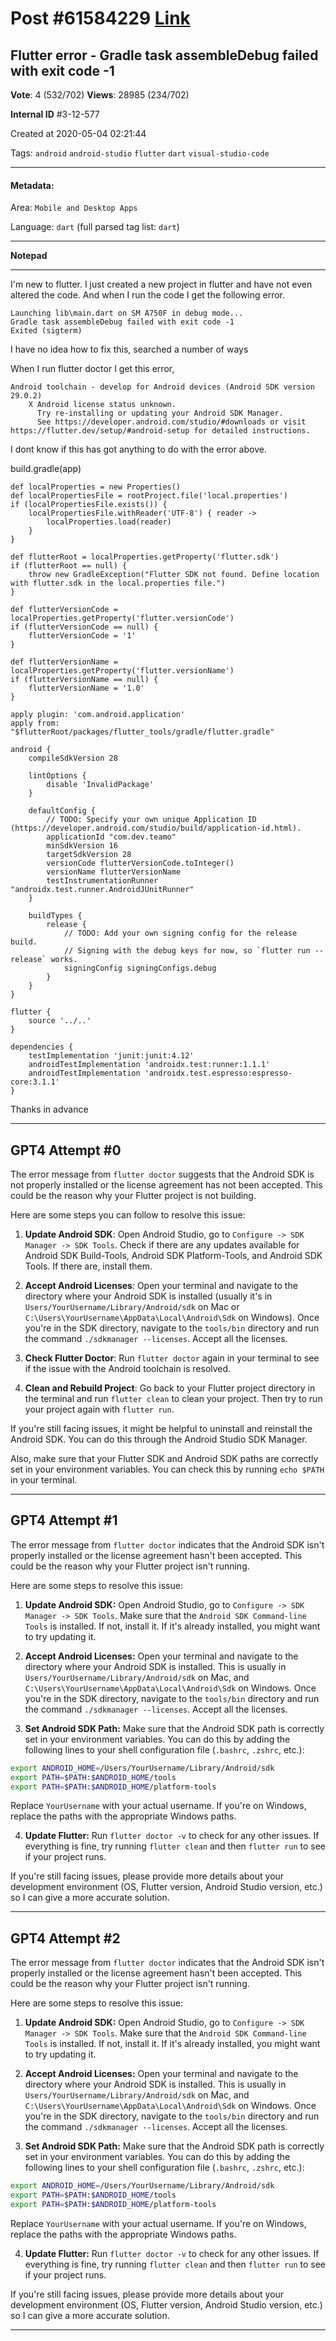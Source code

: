 
# Post \#61584229 [Link](https://stackoverflow.com/questions/61584229/)

## Flutter error - Gradle task assembleDebug failed with exit code -1

**Vote**: 4 (532/702) **Views**: 28985 (234/702) 

**Internal ID** \#3-12-577

Created at 2020-05-04 02:21:44

Tags: `android` `android-studio` `flutter` `dart` `visual-studio-code`

----------

#### Metadata:

Area: `Mobile and Desktop Apps`

Language: `dart` (full parsed tag list: `dart`)

----------

**Notepad**


----------

I'm new to flutter. I just created a new project in flutter and have not even altered the code.
And when I run the code I get the following error.

```
Launching lib\main.dart on SM A750F in debug mode...
Gradle task assembleDebug failed with exit code -1
Exited (sigterm)
```


I have no idea how to fix this, searched a number of ways

When I run flutter doctor I get this error,

```
Android toolchain - develop for Android devices (Android SDK version 29.0.2)
    X Android license status unknown.
      Try re-installing or updating your Android SDK Manager.
      See https://developer.android.com/studio/#downloads or visit https://flutter.dev/setup/#android-setup for detailed instructions.
```


I dont know if this has got anything to do with the error above.

build.gradle(app) 

```
def localProperties = new Properties()
def localPropertiesFile = rootProject.file('local.properties')
if (localPropertiesFile.exists()) {
    localPropertiesFile.withReader('UTF-8') { reader ->
        localProperties.load(reader)
    }
}

def flutterRoot = localProperties.getProperty('flutter.sdk')
if (flutterRoot == null) {
    throw new GradleException("Flutter SDK not found. Define location with flutter.sdk in the local.properties file.")
}

def flutterVersionCode = localProperties.getProperty('flutter.versionCode')
if (flutterVersionCode == null) {
    flutterVersionCode = '1'
}

def flutterVersionName = localProperties.getProperty('flutter.versionName')
if (flutterVersionName == null) {
    flutterVersionName = '1.0'
}

apply plugin: 'com.android.application'
apply from: "$flutterRoot/packages/flutter_tools/gradle/flutter.gradle"

android {
    compileSdkVersion 28

    lintOptions {
        disable 'InvalidPackage'
    }

    defaultConfig {
        // TODO: Specify your own unique Application ID (https://developer.android.com/studio/build/application-id.html).
        applicationId "com.dev.teamo"
        minSdkVersion 16
        targetSdkVersion 28
        versionCode flutterVersionCode.toInteger()
        versionName flutterVersionName
        testInstrumentationRunner "androidx.test.runner.AndroidJUnitRunner"
    }

    buildTypes {
        release {
            // TODO: Add your own signing config for the release build.
            // Signing with the debug keys for now, so `flutter run --release` works.
            signingConfig signingConfigs.debug
        }
    }
}

flutter {
    source '../..'
}

dependencies {
    testImplementation 'junit:junit:4.12'
    androidTestImplementation 'androidx.test:runner:1.1.1'
    androidTestImplementation 'androidx.test.espresso:espresso-core:3.1.1'
}
```


Thanks in advance


----------
        
## GPT4 Attempt \#0

The error message from `flutter doctor` suggests that the Android SDK is not properly installed or the license agreement has not been accepted. This could be the reason why your Flutter project is not building.

Here are some steps you can follow to resolve this issue:

1. **Update Android SDK**: Open Android Studio, go to `Configure -> SDK Manager -> SDK Tools`. Check if there are any updates available for Android SDK Build-Tools, Android SDK Platform-Tools, and Android SDK Tools. If there are, install them.

2. **Accept Android Licenses**: Open your terminal and navigate to the directory where your Android SDK is installed (usually it's in `Users/YourUsername/Library/Android/sdk` on Mac or `C:\Users\YourUsername\AppData\Local\Android\Sdk` on Windows). Once you're in the SDK directory, navigate to the `tools/bin` directory and run the command `./sdkmanager --licenses`. Accept all the licenses.

3. **Check Flutter Doctor**: Run `flutter doctor` again in your terminal to see if the issue with the Android toolchain is resolved.

4. **Clean and Rebuild Project**: Go back to your Flutter project directory in the terminal and run `flutter clean` to clean your project. Then try to run your project again with `flutter run`.

If you're still facing issues, it might be helpful to uninstall and reinstall the Android SDK. You can do this through the Android Studio SDK Manager.

Also, make sure that your Flutter SDK and Android SDK paths are correctly set in your environment variables. You can check this by running `echo $PATH` in your terminal.

--------

## GPT4 Attempt \#1

The error message from `flutter doctor` indicates that the Android SDK isn't properly installed or the license agreement hasn't been accepted. This could be the reason why your Flutter project isn't running.

Here are some steps to resolve this issue:

1. **Update Android SDK:** Open Android Studio, go to `Configure -> SDK Manager -> SDK Tools`. Make sure that the `Android SDK Command-line Tools` is installed. If not, install it. If it's already installed, you might want to try updating it.

2. **Accept Android Licenses:** Open your terminal and navigate to the directory where your Android SDK is installed. This is usually in `Users/YourUsername/Library/Android/sdk` on Mac, and `C:\Users\YourUsername\AppData\Local\Android\Sdk` on Windows. Once you're in the SDK directory, navigate to the `tools/bin` directory and run the command `./sdkmanager --licenses`. Accept all the licenses.

3. **Set Android SDK Path:** Make sure that the Android SDK path is correctly set in your environment variables. You can do this by adding the following lines to your shell configuration file (`.bashrc`, `.zshrc`, etc.):

```bash
export ANDROID_HOME=/Users/YourUsername/Library/Android/sdk
export PATH=$PATH:$ANDROID_HOME/tools
export PATH=$PATH:$ANDROID_HOME/platform-tools
```

Replace `YourUsername` with your actual username. If you're on Windows, replace the paths with the appropriate Windows paths.

4. **Update Flutter:** Run `flutter doctor -v` to check for any other issues. If everything is fine, try running `flutter clean` and then `flutter run` to see if your project runs.

If you're still facing issues, please provide more details about your development environment (OS, Flutter version, Android Studio version, etc.) so I can give a more accurate solution.

--------

## GPT4 Attempt \#2

The error message from `flutter doctor` indicates that the Android SDK isn't properly installed or the license agreement hasn't been accepted. This could be the reason why your Flutter project isn't running.

Here are some steps to resolve this issue:

1. **Update Android SDK:** Open Android Studio, go to `Configure -> SDK Manager -> SDK Tools`. Make sure that the `Android SDK Command-line Tools` is installed. If not, install it. If it's already installed, you might want to try updating it.

2. **Accept Android Licenses:** Open your terminal and navigate to the directory where your Android SDK is installed. This is usually in `Users/YourUsername/Library/Android/sdk` on Mac, and `C:\Users\YourUsername\AppData\Local\Android\Sdk` on Windows. Once you're in the SDK directory, navigate to the `tools/bin` directory and run the command `./sdkmanager --licenses`. Accept all the licenses.

3. **Set Android SDK Path:** Make sure that the Android SDK path is correctly set in your environment variables. You can do this by adding the following lines to your shell configuration file (`.bashrc`, `.zshrc`, etc.):

```bash
export ANDROID_HOME=/Users/YourUsername/Library/Android/sdk
export PATH=$PATH:$ANDROID_HOME/tools
export PATH=$PATH:$ANDROID_HOME/platform-tools
```

Replace `YourUsername` with your actual username. If you're on Windows, replace the paths with the appropriate Windows paths.

4. **Update Flutter:** Run `flutter doctor -v` to check for any other issues. If everything is fine, try running `flutter clean` and then `flutter run` to see if your project runs.

If you're still facing issues, please provide more details about your development environment (OS, Flutter version, Android Studio version, etc.) so I can give a more accurate solution.

--------
